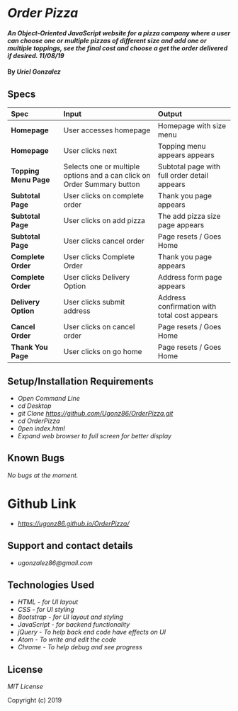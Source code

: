 # _Order Pizza_

#### _An Object-Oriented JavaScript website for a pizza company where a user can choose one or multiple pizzas of different size and add one or multiple toppings, see the final cost and choose a get the order delivered if desired. 11/08/19_

#### By _**Uriel Gonzalez**_

## Specs

| Spec | Input | Output |
| :----------- | :----------------------| :----------- |
| **Homepage**   | User accesses homepage | Homepage with size menu |
| **Homepage** | User clicks next | Topping menu appears appears |
| **Topping Menu Page** | Selects one or multiple options and a can click on Order Summary button | Subtotal page with full order detail appears |
| **Subtotal Page** | User clicks on complete order |  Thank you page appears |
| **Subtotal Page** | User clicks on add pizza |  The add pizza size page appears |
| **Subtotal Page** | User clicks cancel order |  Page resets / Goes Home |
| **Complete Order** | User clicks Complete Order |  Thank you page appears |
| **Complete Order** | User clicks Delivery Option |  Address form page appears |
| **Delivery Option** | User clicks submit address |  Address confirmation with total cost appears |
| **Cancel Order** | User clicks on cancel order |  Page resets / Goes Home |
| **Thank You Page** | User clicks on go home|  Page resets / Goes Home |


## Setup/Installation Requirements

* _Open Command Line_
* _cd Desktop_
* _git Clone https://github.com/Ugonz86/OrderPizza.git_
* _cd OrderPizza_
* _0pen index.html_
* _Expand web browser to full screen for better display_

## Known Bugs

_No bugs at the moment._

# Github Link
* _https://ugonz86.github.io/OrderPizza/_

## Support and contact details

* _ugonzalez86@gmail.com_

## Technologies Used

* _HTML - for UI layout_
* _CSS - for UI styling_
* _Bootstrap - for UI layout and styling_
* _JavaScript - for backend functionality_
* _jQuery - To help back end code have effects on UI_
* _Atom - To write and edit the code_
* _Chrome - To help debug and see progress_

## License

*MIT License*

Copyright (c) 2019
